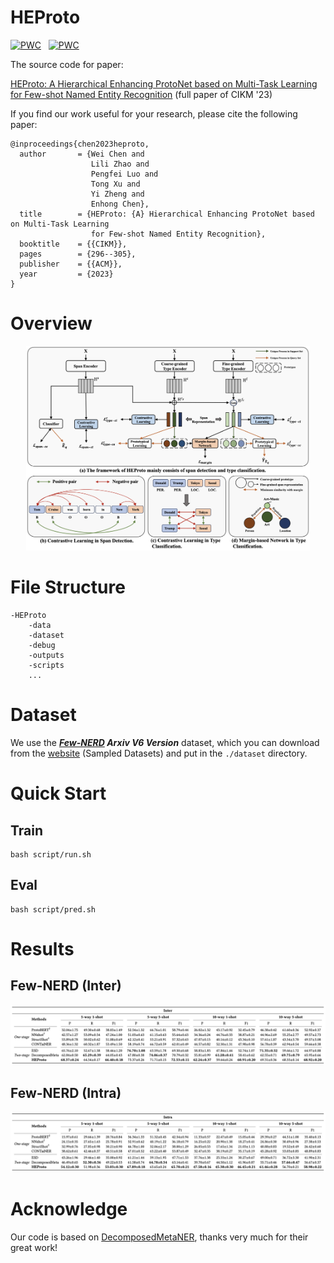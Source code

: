 # HEProto
[![PWC](https://img.shields.io/endpoint.svg?url=https://paperswithcode.com/badge/heproto-a-hierarchical-enhancing-protonet/few-shot-ner-on-few-nerd-inter)](https://paperswithcode.com/sota/few-shot-ner-on-few-nerd-inter?p=heproto-a-hierarchical-enhancing-protonet) &nbsp;
[![PWC](https://img.shields.io/endpoint.svg?url=https://paperswithcode.com/badge/heproto-a-hierarchical-enhancing-protonet/few-shot-ner-on-few-nerd-intra)](https://paperswithcode.com/sota/few-shot-ner-on-few-nerd-intra?p=heproto-a-hierarchical-enhancing-protonet)

The source code for paper:

[HEProto: A Hierarchical Enhancing ProtoNet based on Multi-Task Learning for Few-shot Named Entity Recognition](https://dl.acm.org/doi/abs/10.1145/3583780.3614908)  (full paper of CIKM '23)

If you find our work useful for your research, please cite the following paper:

    @inproceedings{chen2023heproto,
      author       = {Wei Chen and
                      Lili Zhao and
                      Pengfei Luo and
                      Tong Xu and
                      Yi Zheng and
                      Enhong Chen},
      title        = {HEProto: {A} Hierarchical Enhancing ProtoNet based on Multi-Task Learning
                      for Few-shot Named Entity Recognition},
      booktitle    = {{CIKM}},
      pages        = {296--305},
      publisher    = {{ACM}},
      year         = {2023}
    }

# Overview
<p align="center" width="80%">
    <img src="./framework.png" style="width: 90%">
</p>

# File Structure
    -HEProto
        -data
        -dataset
        -debug
        -outputs
        -scripts
        ...

# Dataset
We use the ***[Few-NERD](https://github.com/thunlp/Few-NERD) Arxiv V6 Version*** dataset, which you can download from the [website](https://ningding97.github.io/fewnerd/) (Sampled Datasets) and put in the <code>./dataset</code> directory.

# Quick Start
## Train
    bash script/run.sh

## Eval
    bash script/pred.sh

# Results
## Few-NERD (Inter)
<p align="center" width="100%">
    <img src="./Few-NERD-Inter-Result.png" style="width: 100%">
</p>

## Few-NERD (Intra)
<p align="center" width="100%">
    <img src="./Few-NERD-Intra-Result.png" style="width: 100%">
</p>

# Acknowledge
Our code is based on [DecomposedMetaNER](https://github.com/microsoft/vert-papers/tree/master/papers/DecomposedMetaNER), thanks very much for their great work!

